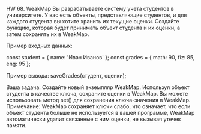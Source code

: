 HW 68. WeakMap
Вы разрабатываете систему учета студентов в университете. У вас есть объекты, представляющие студентов, и для каждого студента вы хотите хранить их текущие оценки. Создайте функцию, которая будет принимать объект студента и их оценки, а затем сохранять их в WeakMap.

Пример входных данных:

const student = { name: 'Иван Иванов' };
const grades = { math: 90, fiz: 85, eng: 95 };

Пример вывода:
saveGrades(студент, оценки);

Ваша задача:
Создайте новый экземпляр WeakMap.
Используя объект студента в качестве ключа, сохраните оценки в WeakMap.
Вы можете использовать метод set() для сохранения ключа-значения в WeakMap.
Примечание: WeakMap сохраняет ключи слабо, что означает, что если объект студента больше не используется в вашей программе, WeakMap автоматически удалит связанные с ним оценки, не вызывая утечек памяти.

